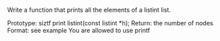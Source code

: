 Write a function that prints all the elements of a listint list.

Prototype: siztf print listint(const listint *h);
Return: the number of nodes
Format: see example
You are allowed to use printf
